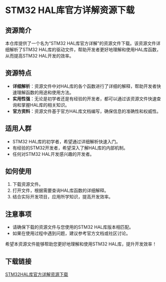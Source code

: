 # STM32 HAL库官方详解资源下载

## 资源简介

本仓库提供了一个名为“STM32 HAL库官方详解”的资源文件下载。该资源文件详细解析了STM32 HAL库的驱动文件，帮助开发者更好地理解和使用HAL库函数，从而提高STM32 HAL开发的效率。

## 资源特点

- **详细解析**：资源文件中对HAL库的各个函数进行了详细的解释，帮助开发者快速理解函数的用途和使用方法。
- **实用性强**：无论是初学者还是有经验的开发者，都可以通过该资源文件快速查询和掌握HAL库的相关知识。
- **官方资料**：资源文件基于官方HAL库文档编写，确保信息的准确性和权威性。

## 适用人群

- STM32 HAL库的初学者，希望通过详细解析快速入门。
- 有经验的STM32开发者，希望深入了解HAL库的内部机制。
- 任何对STM32 HAL开发感兴趣的开发者。

## 如何使用

1. 下载资源文件。
2. 打开文件，根据需要查询HAL库函数的详细解释。
3. 结合实际开发项目，应用所学知识，提高开发效率。

## 注意事项

- 请确保下载的资源文件与您使用的STM32 HAL库版本相匹配。
- 如果在使用过程中遇到问题，建议参考官方文档或社区讨论。

希望本资源文件能够帮助您更好地理解和使用STM32 HAL库，提升开发效率！

## 下载链接

[STM32HAL库官方详解资源下载](https://pan.quark.cn/s/057f6b4eedc3)